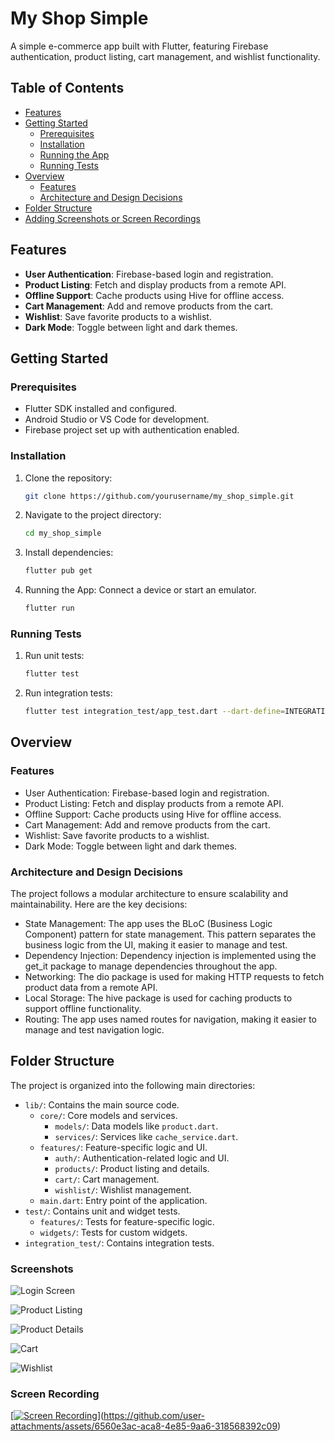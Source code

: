# My Shop Simple

A simple e-commerce app built with Flutter, featuring Firebase authentication, product listing, cart management, and wishlist functionality.

## Table of Contents

- [Features](#features)
- [Getting Started](#getting-started)
  - [Prerequisites](#prerequisites)
  - [Installation](#installation)
  - [Running the App](#running-the-app)
  - [Running Tests](#running-tests)
- [Overview](#overview)
  - [Features](#features-1)
  - [Architecture and Design Decisions](#architecture-and-design-decisions)
- [Folder Structure](#folder-structure)
- [Adding Screenshots or Screen Recordings](#adding-screenshots-or-screen-recordings)


## Features

- **User Authentication**: Firebase-based login and registration.
- **Product Listing**: Fetch and display products from a remote API.
- **Offline Support**: Cache products using Hive for offline access.
- **Cart Management**: Add and remove products from the cart.
- **Wishlist**: Save favorite products to a wishlist.
- **Dark Mode**: Toggle between light and dark themes.

## Getting Started

### Prerequisites

- Flutter SDK installed and configured.
- Android Studio or VS Code for development.
- Firebase project set up with authentication enabled.

### Installation

1. Clone the repository:
   ```bash
   git clone https://github.com/yourusername/my_shop_simple.git
2. Navigate to the project directory:
   ```bash
   cd my_shop_simple
3. Install dependencies:
    ```bash
    flutter pub get
4. Running the App:
   Connect a device or start an emulator.
    ```bash
    flutter run
### Running Tests
 1. Run unit tests:
    ```bash
    flutter test
2. Run integration tests:
    ```bash
    flutter test integration_test/app_test.dart --dart-define=INTEGRATION_TEST=true

## Overview
### Features
- User Authentication: Firebase-based login and registration.
- Product Listing: Fetch and display products from a remote API.
- Offline Support: Cache products using Hive for offline access.
- Cart Management: Add and remove products from the cart.
- Wishlist: Save favorite products to a wishlist.
- Dark Mode: Toggle between light and dark themes.

### Architecture and Design Decisions
The project follows a modular architecture to ensure scalability and maintainability. Here are the key decisions:

- State Management: The app uses the BLoC (Business Logic Component) pattern for state management. This pattern separates the business logic from the UI, making it easier to manage and test.
- Dependency Injection: Dependency injection is implemented using the get_it package to manage dependencies throughout the app.
- Networking: The dio package is used for making HTTP requests to fetch product data from a remote API.
- Local Storage: The hive package is used for caching products to support offline functionality.
- Routing: The app uses named routes for navigation, making it easier to manage and test navigation logic.

## Folder Structure

The project is organized into the following main directories:

- `lib/`: Contains the main source code.
  - `core/`: Core models and services.
    - `models/`: Data models like `product.dart`.
    - `services/`: Services like `cache_service.dart`.
  - `features/`: Feature-specific logic and UI.
    - `auth/`: Authentication-related logic and UI.
    - `products/`: Product listing and details.
    - `cart/`: Cart management.
    - `wishlist/`: Wishlist management.
  - `main.dart`: Entry point of the application.
- `test/`: Contains unit and widget tests.
  - `features/`: Tests for feature-specific logic.
  - `widgets/`: Tests for custom widgets.
- `integration_test/`: Contains integration tests.


### Screenshots

![Login Screen](https://github.com/user-attachments/assets/a2fa7670-bf70-4932-9f51-ac9c13446726)


![Product Listing](https://github.com/user-attachments/assets/adcf82d4-c68d-4867-9c15-8581f201740e)


![Product Details](https://github.com/user-attachments/assets/d2e41d0f-a966-4144-9b61-928a8bb099f5)

![Cart](https://github.com/user-attachments/assets/77c077bd-ed5a-479e-8f22-52ded541f007)

![Wishlist](https://github.com/user-attachments/assets/a30726ff-1067-46af-bf89-7d87121a8405)

### Screen Recording

[[![Screen Recording](screenshots/screen_recording_thumbnail.png)](https://www.youtube.com/watch?v=your_video_id)](https://github.com/user-attachments/assets/6560e3ac-aca8-4e85-9aa6-318568392c09)


